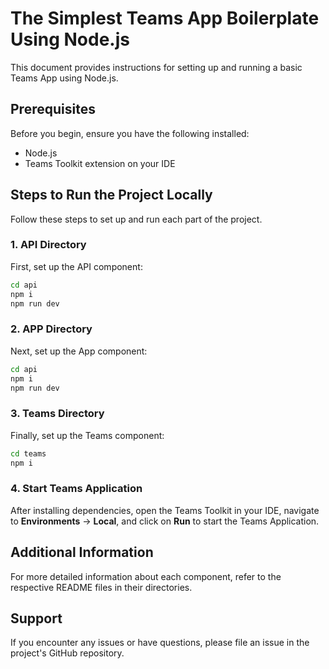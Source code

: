 # The Simplest Teams App Boilerplate Using Node.js

This document provides instructions for setting up and running a basic Teams App using Node.js.

## Prerequisites

Before you begin, ensure you have the following installed:
- Node.js
- Teams Toolkit extension on your IDE

## Steps to Run the Project Locally

Follow these steps to set up and run each part of the project.

### 1. API Directory

First, set up the API component:

```bash
cd api 
npm i
npm run dev
```


### 2. APP Directory

Next, set up the App component:

```bash
cd api 
npm i
npm run dev
```

### 3. Teams Directory

Finally, set up the Teams component:

```bash
cd teams 
npm i
```

### 4. Start Teams Application

After installing dependencies, open the Teams Toolkit in your IDE, navigate to **Environments** -> **Local**, and click on **Run** to start the Teams Application.

## Additional Information

For more detailed information about each component, refer to the respective README files in their directories.

## Support

If you encounter any issues or have questions, please file an issue in the project's GitHub repository.
